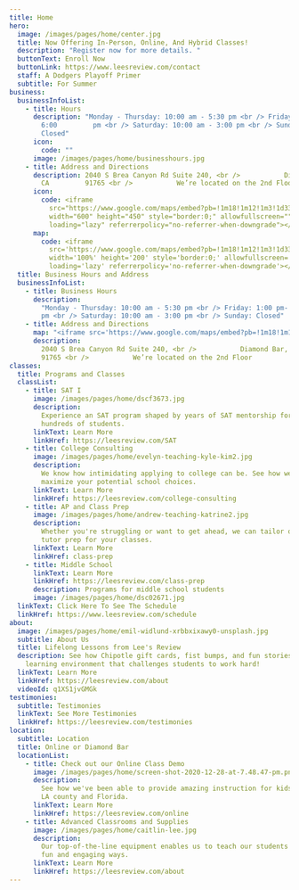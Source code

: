 ```yaml
---
title: Home
hero:
  image: /images/pages/home/center.jpg
  title: Now Offering In-Person, Online, And Hybrid Classes!
  description: "Register now for more details. "
  buttonText: Enroll Now
  buttonLink: https://www.leesreview.com/contact
  staff: A Dodgers Playoff Primer
  subtitle: For Summer
business:
  businessInfoList:
    - title: Hours
      description: "Monday - Thursday: 10:00 am - 5:30 pm <br /> Friday: 1:00 pm-
        6:00         pm <br /> Saturday: 10:00 am - 3:00 pm <br /> Sunday:
        Closed"
      icon:
        code: ""
      image: /images/pages/home/businesshours.jpg
    - title: Address and Directions
      description: 2040 S Brea Canyon Rd Suite 240, <br />           Diamond Bar,
        CA         91765 <br />           We’re located on the 2nd Floor
      icon:
        code: <iframe
          src="https://www.google.com/maps/embed?pb=!1m18!1m12!1m3!1d3308.308765501388!2d-117.8464438845414!3d33.98460208062452!2m3!1f0!2f0!3f0!3m2!1i1024!2i768!4f13.1!3m3!1m2!1s0x80c32b68f58efbfd%3A0xf5eeea6af447cb88!2sLee&#39;s%20Review!5e0!3m2!1sen!2sus!4v1654975865070!5m2!1sen!2sus"
          width="600" height="450" style="border:0;" allowfullscreen=""
          loading="lazy" referrerpolicy="no-referrer-when-downgrade"></iframe>
      map:
        code: <iframe
          src='https://www.google.com/maps/embed?pb=!1m18!1m12!1m3!1d3308.308765501388!2d-117.8464438845414!3d33.98460208062452!2m3!1f0!2f0!3f0!3m2!1i1024!2i768!4f13.1!3m3!1m2!1s0x80c32b68f58efbfd%3A0xf5eeea6af447cb88!2sLee&#39;s%20Review!5e0!3m2!1sen!2sus!4v1654975865070!5m2!1sen!2sus'
          width='100%' height='200' style='border:0;' allowfullscreen=''
          loading='lazy' referrerpolicy='no-referrer-when-downgrade'></iframe>
  title: Business Hours and Address
  businessInfoList:
    - title: Business Hours
      description:
        "Monday - Thursday: 10:00 am - 5:30 pm <br /> Friday: 1:00 pm- 6:00
        pm <br /> Saturday: 10:00 am - 3:00 pm <br /> Sunday: Closed"
    - title: Address and Directions
      map: "<iframe src='https://www.google.com/maps/embed?pb=!1m18!1m12!1m3!1d3308.308765501388!2d-117.8464438845414!3d33.98460208062452!2m3!1f0!2f0!3f0!3m2!1i1024!2i768!4f13.1!3m3!1m2!1s0x80c32b68f58efbfd%3A0xf5eeea6af447cb88!2sLee&#39;s%20Review!5e0!3m2!1sen!2sus!4v1654975865070!5m2!1sen!2sus' width='100%' height='200' style='border:0;' allowfullscreen='' loading='lazy' referrerpolicy='no-referrer-when-downgrade'></iframe>"
      description:
        2040 S Brea Canyon Rd Suite 240, <br />           Diamond Bar, CA
        91765 <br />           We’re located on the 2nd Floor
classes:
  title: Programs and Classes
  classList:
    - title: SAT I
      image: /images/pages/home/dscf3673.jpg
      description:
        Experience an SAT program shaped by years of SAT mentorship for
        hundreds of students.
      linkText: Learn More
      linkHref: https://leesreview.com/SAT
    - title: College Consulting
      image: /images/pages/home/evelyn-teaching-kyle-kim2.jpg
      description:
        We know how intimidating applying to college can be. See how we can
        maximize your potential school choices.
      linkText: Learn More
      linkHref: https://leesreview.com/college-consulting
    - title: AP and Class Prep
      image: /images/pages/home/andrew-teaching-katrine2.jpg
      description:
        Whether you're struggling or want to get ahead, we can tailor our
        tutor prep for your classes.
      linkText: Learn More
      linkHref: class-prep
    - title: Middle School
      linkText: Learn More
      linkHref: https://leesreview.com/class-prep
      description: Programs for middle school students
      image: /images/pages/home/dsc02671.jpg
  linkText: Click Here To See The Schedule
  linkHref: https://www.leesreview.com/schedule
about:
  image: /images/pages/home/emil-widlund-xrbbxixawy0-unsplash.jpg
  subtitle: About Us
  title: Lifelong Lessons from Lee's Review
  description: See how Chipotle gift cards, fist bumps, and fun stories create a
    learning environment that challenges students to work hard!
  linkText: Learn More
  linkHref: https://leesreview.com/about
  videoId: q1XS1jvGMGk
testimonies:
  subtitle: Testimonies
  linkText: See More Testimonies
  linkHref: https://leesreview.com/testimonies
location:
  subtitle: Location
  title: Online or Diamond Bar
  locationList:
    - title: Check out our Online Class Demo
      image: /images/pages/home/screen-shot-2020-12-28-at-7.48.47-pm.png
      description:
        See how we've been able to provide amazing instruction for kids in
        LA county and Florida.
      linkText: Learn More
      linkHref: https://leesreview.com/online
    - title: Advanced Classrooms and Supplies
      image: /images/pages/home/caitlin-lee.jpg
      description:
        Our top-of-the-line equipment enables us to teach our students in
        fun and engaging ways.
      linkText: Learn More
      linkHref: https://leesreview.com/about
---
```


